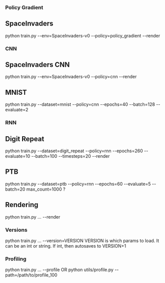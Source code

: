### Policy Gradient

## SpaceInvaders
python train.py --env=SpaceInvaders-v0 --policy=policy_gradient --render


### CNN

## SpaceInvaders CNN
python train.py --env=SpaceInvaders-v0 --policy=cnn --render

## MNIST
python train.py --dataset=mnist --policy=cnn --epochs=40 --batch=128 --evaluate=2


### RNN

## Digit Repeat
python train.py --dataset=digit_repeat --policy=rnn --epochs=260 --evaluate=10 --batch=100 --timesteps=20 --render

## PTB
python train.py --dataset=ptb --policy=rnn --epochs=60 --evaluate=5 --batch=20
max_count=1000 ?


## Rendering
python train.py ... --render


### Versions
python train.py ... --version=VERSION
VERSION is which params to load.  It can be an int or string.  If int, then autosaves to VERSION+1


### Profiling
python train.py ... --profile
 OR
python utils/profile.py --path=/path/to/profile_100

